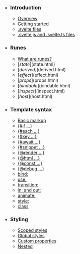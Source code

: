 -   ### Introduction
    
    -   [Overview](overview.html)
    -   [Getting started](getting-started.html)
    -   [.svelte files](svelte-files.html)
    -   [.svelte.js and .svelte.ts files](svelte-js-files.html)
-   ### Runes
    
    -   [What are runes?](what-are-runes.html)
    -   [$state]($state.html)
    -   [$derived]($derived.html)
    -   [$effect]($effect.html)
    -   [$props]($props.html)
    -   [$bindable]($bindable.html)
    -   [$inspect]($inspect.html)
    -   [$host]($host.html)
-   ### Template syntax
    
    -   [Basic markup](basic-markup.html)
    -   [{#if ...}](if.html)
    -   [{#each ...}](each.html)
    -   [{#key ...}](key.html)
    -   [{#await ...}](await.html)
    -   [{#snippet ...}](snippet.html)
    -   [{@render ...}](@render.html)
    -   [{@html ...}](@html.html)
    -   [{@const ...}](@const.html)
    -   [{@debug ...}](@debug.html)
    -   [bind:](bind.html)
    -   [use:](use.html)
    -   [transition:](transition.html)
    -   [in: and out:](in-and-out.html)
    -   [animate:](animate.html)
    -   [style:](style.html)
    -   [class](class.html)
-   ### Styling
    
    -   [Scoped styles](scoped-styles.html)
    -   [Global styles](global-styles.html)
    -   [Custom properties](custom-properties.html)
    -   [Nested <style> elements](nested-style-elements.html)
-   ### Special elements
    
    -   [<svelte:boundary>](svelte-boundary.html)
    -   [<svelte:window>](svelte-window.html)
    -   [<svelte:document>](svelte-document.html)
    -   [<svelte:body>](svelte-body.html)
    -   [<svelte:head>](svelte-head.html)
    -   [<svelte:element>](svelte-element.html)
    -   [<svelte:options>](svelte-options.html)
-   ### Runtime
    
    -   [Stores](stores.html)
    -   [Context](context.html)
    -   [Lifecycle hooks](lifecycle-hooks.html)
    -   [Imperative component API](imperative-component-api.html)
-   ### Misc
    
    -   [Testing](testing.html)
    -   [TypeScript](typescript.html)
    -   [Custom elements](custom-elements.html)
    -   [Svelte 4 migration guide](v4-migration-guide.html)
    -   [Svelte 5 migration guide](v5-migration-guide.html)
    -   [Frequently asked questions](faq.html)
-   ### Reference
    
    -   [svelte](svelte.html)
    -   [svelte/action](svelte-action.html)
    -   [svelte/animate](svelte-animate.html)
    -   [svelte/compiler](svelte-compiler.html)
    -   [svelte/easing](svelte-easing.html)
    -   [svelte/events](svelte-events.html)
    -   [svelte/legacy](svelte-legacy.html)
    -   [svelte/motion](svelte-motion.html)
    -   [svelte/reactivity/window](svelte-reactivity-window.html)
    -   [svelte/reactivity](svelte-reactivity.html)
    -   [svelte/server](svelte-server.html)
    -   [svelte/store](svelte-store.html)
    -   [svelte/transition](svelte-transition.html)
    -   [Compiler errors](compiler-errors.html)
    -   [Compiler warnings](compiler-warnings.html)
    -   [Runtime errors](runtime-errors.html)
    -   [Runtime warnings](runtime-warnings.html)
-   ### Legacy APIs
    
    -   [Overview](legacy-overview.html)
    -   [Reactive let/var declarations](legacy-let.html)
    -   [Reactive $: statements](legacy-reactive-assignments.html)
    -   [export let](legacy-export-let.html)
    -   [$$props and $$restProps](legacy-$$props-and-$$restProps.html)
    -   [on:](legacy-on.html)
    -   [<slot>](legacy-slots.html)
    -   [$$slots](legacy-$$slots.html)
    -   [<svelte:fragment>](legacy-svelte-fragment.html)
    -   [<svelte:component>](legacy-svelte-component.html)
    -   [<svelte:self>](legacy-svelte-self.html)
    -   [Imperative component API](legacy-component-api.html)

SvelteMisc

# TypeScript

### On this page

-   [TypeScript](typescript.html)
-   [<script lang=”ts”>](typescript.html#script-lang-ts)
-   [Preprocessor setup](typescript.html#Preprocessor-setup)
-   [tsconfig.json settings](typescript.html#tsconfig.json-settings)
-   [Typing $props](typescript.html#Typing-$props)
-   [Generic $props](typescript.html#Generic-$props)
-   [Typing wrapper components](typescript.html#Typing-wrapper-components)
-   [Typing $state](typescript.html#Typing-$state)
-   [The Component type](typescript.html#The-Component-type)
-   [Enhancing built-in DOM types](typescript.html#Enhancing-built-in-DOM-types)

You can use TypeScript within Svelte components. IDE extensions like the [Svelte VS Code extension](https://marketplace.visualstudio.com/items?itemName=svelte.svelte-vscode) will help you catch errors right in your editor, and [`svelte-check`](https://www.npmjs.com/package/svelte-check) does the same on the command line, which you can integrate into your CI.

## <script lang="ts">[](typescript.html#script-lang-ts)

To use TypeScript inside your Svelte components, add `lang="ts"` to your `script` tags:

<script lang="ts">
	let name: string = 'world';
	function greet(name: string) {
		alert(`Hello, ${name}!`);
	}
</script>
<button onclick={(e: Event) => greet(e.target.innerText)}>
	{name as string}
</button>

Doing so allows you to use TypeScript’s *type-only* features. That is, all features that just disappear when transpiling to JavaScript, such as type annotations or interface declarations. Features that require the TypeScript compiler to output actual code are not supported. This includes:

-   using enums
-   using `private`, `protected` or `public` modifiers in constructor functions together with initializers
-   using features that are not yet part of the ECMAScript standard (i.e. not level 4 in the TC39 process) and therefore not implemented yet within Acorn, the parser we use for parsing JavaScript

If you want to use one of these features, you need to setup up a `script` preprocessor.

## Preprocessor setup[](typescript.html#Preprocessor-setup)

To use non-type-only TypeScript features within Svelte components, you need to add a preprocessor that will turn TypeScript into JavaScript.

svelte.config

import { `function vitePreprocess(opts?: VitePreprocessOptions | undefined): import("svelte/compiler").PreprocessorGroup`vitePreprocess } from '@sveltejs/vite-plugin-svelte';
const `const config: {     preprocess: PreprocessorGroup; }`config = {
	// Note the additional `{ script: true }`
	`preprocess: PreprocessorGroup`preprocess: `function vitePreprocess(opts?: VitePreprocessOptions | undefined): import("svelte/compiler").PreprocessorGroup`vitePreprocess({ `VitePreprocessOptions.script?: boolean | undefined`

preprocess script block with vite pipeline.
Since svelte5 this is not needed for typescript anymore

@defaultfalse

script: true })
};
export default `const config: {     preprocess: PreprocessorGroup; }`config;

### Using SvelteKit or Vite[](typescript.html#Preprocessor-setup-Using-SvelteKit-or-Vite)

The easiest way to get started is scaffolding a new SvelteKit project by typing `npx sv create`, following the prompts and choosing the TypeScript option.

svelte.config

import { `function vitePreprocess(opts?: VitePreprocessOptions | undefined): import("svelte/compiler").PreprocessorGroup`vitePreprocess } from '@sveltejs/vite-plugin-svelte';
const `const config: {     preprocess: PreprocessorGroup; }`config = {
	`preprocess: PreprocessorGroup`preprocess: `function vitePreprocess(opts?: VitePreprocessOptions | undefined): import("svelte/compiler").PreprocessorGroup`vitePreprocess()
};
export default `const config: {     preprocess: PreprocessorGroup; }`config;

If you don’t need or want all the features SvelteKit has to offer, you can scaffold a Svelte-flavoured Vite project instead by typing `npm create vite@latest` and selecting the `svelte-ts` option.

In both cases, a `svelte.config.js` with `vitePreprocess` will be added. Vite/SvelteKit will read from this config file.

### Other build tools[](typescript.html#Preprocessor-setup-Other-build-tools)

If you’re using tools like Rollup or Webpack instead, install their respective Svelte plugins. For Rollup that’s [rollup-plugin-svelte](https://github.com/sveltejs/rollup-plugin-svelte) and for Webpack that’s [svelte-loader](https://github.com/sveltejs/svelte-loader). For both, you need to install `typescript` and `svelte-preprocess` and add the preprocessor to the plugin config (see the respective READMEs for more info). If you’re starting a new project, you can also use the [rollup](https://github.com/sveltejs/template) or [webpack](https://github.com/sveltejs/template-webpack) template to scaffold the setup from a script.

> If you’re starting a new project, we recommend using SvelteKit or Vite instead

## tsconfig.json settings[](typescript.html#tsconfig.json-settings)

When using TypeScript, make sure your `tsconfig.json` is setup correctly.

-   Use a [`target`](https://www.typescriptlang.org/tsconfig/#target) of at least `ES2022`, or a `target` of at least `ES2015` alongside [`useDefineForClassFields`](https://www.typescriptlang.org/tsconfig/#useDefineForClassFields). This ensures that rune declarations on class fields are not messed with, which would break the Svelte compiler
-   Set [`verbatimModuleSyntax`](https://www.typescriptlang.org/tsconfig/#verbatimModuleSyntax) to `true` so that imports are left as-is
-   Set [`isolatedModules`](https://www.typescriptlang.org/tsconfig/#isolatedModules) to `true` so that each file is looked at in isolation. TypeScript has a few features which require cross-file analysis and compilation, which the Svelte compiler and tooling like Vite don’t do.

## Typing $props[](typescript.html#Typing-$props)

Type `$props` just like a regular object with certain properties.

<script lang="ts">
	import type { Snippet } from 'svelte';
	interface Props {
		requiredProperty: number;
		optionalProperty?: boolean;
		snippetWithStringArgument: Snippet<[string]>;
		eventHandler: (arg: string) => void;
		[key: string]: unknown;
	}
	let {
		requiredProperty,
		optionalProperty,
		snippetWithStringArgument,
		eventHandler,
		...everythingElse
	}: Props = $props();
</script>
<button onclick={() => eventHandler('clicked button')}>
	{@render snippetWithStringArgument('hello')}
</button>

## Generic $props[](typescript.html#Generic-$props)

Components can declare a generic relationship between their properties. One example is a generic list component that receives a list of items and a callback property that receives an item from the list. To declare that the `items` property and the `select` callback operate on the same types, add the `generics` attribute to the `script` tag:

<script lang="ts" generics="Item extends { text: string }">
	interface Props {
		items: Item[];
		select(item: Item): void;
	}
	let { items, select }: Props = $props();
</script>
{#each items as item}
	<button onclick={() => select(item)}>
		{item.text}
	</button>
{/each}

The content of `generics` is what you would put between the `<...>` tags of a generic function. In other words, you can use multiple generics, `extends` and fallback types.

## Typing wrapper components[](typescript.html#Typing-wrapper-components)

In case you’re writing a component that wraps a native element, you may want to expose all the attributes of the underlying element to the user. In that case, use (or extend from) one of the interfaces provided by `svelte/elements`. Here’s an example for a `Button` component:

<script lang="ts">
	import type { HTMLButtonAttributes } from 'svelte/elements';
	let { children, ...rest }: HTMLButtonAttributes = $props();
</script>
<button {...rest}>
	{@render children?.()}
</button>

Not all elements have a dedicated type definition. For those without one, use `SvelteHTMLElements`:

<script lang="ts">
	import type { SvelteHTMLElements } from 'svelte/elements';
	let { children, ...rest }: SvelteHTMLElements['div'] = $props();
</script>
<div {...rest}>
	{@render children?.()}
</div>

## Typing $state[](typescript.html#Typing-$state)

You can type `$state` like any other variable.

let `let count: number`count: number = `function $state<0>(initial: 0): 0 (+1 overload) namespace $state`

Declares reactive state.

Example:

let count = $state(0);

[https://svelte.dev/docs/svelte/$state]($state.html)

@paraminitial The initial value

$state(0);

If you don’t give `$state` an initial value, part of its types will be `undefined`.

// Error: Type 'number | undefined' is not assignable to type 'number'
let `let count: number`count: number = `function $state<number>(): number | undefined (+1 overload) namespace $state`

Declares reactive state.

Example:

let count = $state(0);

[https://svelte.dev/docs/svelte/$state]($state.html)

@paraminitial The initial value

$state();

If you know that the variable *will* be defined before you first use it, use an `as` casting. This is especially useful in the context of classes:

class `class Counter`Counter {
	`Counter.count: number`count = `function $state<number>(): number | undefined (+1 overload) namespace $state`

Declares reactive state.

Example:

let count = $state(0);

[https://svelte.dev/docs/svelte/$state]($state.html)

@paraminitial The initial value

$state() as number;
	constructor(`initial: number`initial: number) {
		this.`Counter.count: number`count = `initial: number`initial;
	}
}

## The Component type[](typescript.html#The-Component-type)

Svelte components are of type `Component`. You can use it and its related types to express a variety of constraints.

Using it together with dynamic components to restrict what kinds of component can be passed to it:

<script lang="ts">
	import type { Component } from 'svelte';
	interface Props {
		// only components that have at most the "prop"
		// property required can be passed
		DynamicComponent: Component<{ prop: string }>;
	}
	let { DynamicComponent }: Props = $props();
</script>
<DynamicComponent prop="foo" />

> Legacy mode
> 
> In Svelte 4, components were of type `SvelteComponent`

To extract the properties from a component, use `ComponentProps`.

import type { `interface Component<Props extends Record<string, any> = {}, Exports extends Record<string, any> = {}, Bindings extends keyof Props | "" = string>`

Can be used to create strongly typed Svelte components.

#### Example:[](typescript.html#Example:)

You have component library on npm called `component-library`, from which
you export a component called `MyComponent`. For Svelte+TypeScript users,
you want to provide typings. Therefore you create a `index.d.ts`:

import type { Component } from 'svelte';
export declare const MyComponent: Component&#x3C;{ foo: string }> {}

Typing this makes it possible for IDEs like VS Code with the Svelte extension
to provide intellisense and to use the component like this in a Svelte file
with TypeScript:

&#x3C;script lang="ts">
	import { MyComponent } from "component-library";
&#x3C;/script>
&#x3C;MyComponent foo={'bar'} />

Component, `type ComponentProps<Comp extends SvelteComponent | Component<any, any>> = Comp extends SvelteComponent<infer Props extends Record<string, any>, any, any> ? Props : Comp extends Component<infer Props extends Record<...>, any, string> ? Props : never`

Convenience type to get the props the given component expects.

Example: Ensure a variable contains the props expected by `MyComponent`:

import type { ComponentProps } from 'svelte';
import MyComponent from './MyComponent.svelte';
// Errors if these aren't the correct props expected by MyComponent.
const props: ComponentProps&#x3C;typeof MyComponent> = { foo: 'bar' };

>  In Svelte 4, you would do `ComponentProps&#x3C;MyComponent>` because `MyComponent` was a class.

Example: A generic function that accepts some component and infers the type of its props:

import type { Component, ComponentProps } from 'svelte';
import MyComponent from './MyComponent.svelte';
function withProps&#x3C;TComponent extends Component&#x3C;any>>(
	component: TComponent,
	props: ComponentProps&#x3C;TComponent>
) {};
// Errors if the second argument is not the correct props expected by the component in the first argument.
withProps(MyComponent, { foo: 'bar' });

ComponentProps } from 'svelte';
import `type MyComponent = SvelteComponent<Record<string, any>, any, any> const MyComponent: LegacyComponentType`MyComponent from './MyComponent.svelte';
function `function withProps<TComponent extends Component<any>>(component: TComponent, props: ComponentProps<TComponent>): void`withProps<`function (type parameter) TComponent in withProps<TComponent extends Component<any>>(component: TComponent, props: ComponentProps<TComponent>): void`TComponent extends `interface Component<Props extends Record<string, any> = {}, Exports extends Record<string, any> = {}, Bindings extends keyof Props | "" = string>`

Can be used to create strongly typed Svelte components.

#### Example:[](typescript.html#Example:)

You have component library on npm called `component-library`, from which
you export a component called `MyComponent`. For Svelte+TypeScript users,
you want to provide typings. Therefore you create a `index.d.ts`:

import type { Component } from 'svelte';
export declare const MyComponent: Component&#x3C;{ foo: string }> {}

Typing this makes it possible for IDEs like VS Code with the Svelte extension
to provide intellisense and to use the component like this in a Svelte file
with TypeScript:

&#x3C;script lang="ts">
	import { MyComponent } from "component-library";
&#x3C;/script>
&#x3C;MyComponent foo={'bar'} />

Component<any>>(
	`component: TComponent extends Component<any>`component: `function (type parameter) TComponent in withProps<TComponent extends Component<any>>(component: TComponent, props: ComponentProps<TComponent>): void`TComponent,
	`props: ComponentProps<TComponent>`props: `type ComponentProps<Comp extends SvelteComponent | Component<any, any>> = Comp extends SvelteComponent<infer Props extends Record<string, any>, any, any> ? Props : Comp extends Component<infer Props extends Record<...>, any, string> ? Props : never`

Convenience type to get the props the given component expects.

Example: Ensure a variable contains the props expected by `MyComponent`:

import type { ComponentProps } from 'svelte';
import MyComponent from './MyComponent.svelte';
// Errors if these aren't the correct props expected by MyComponent.
const props: ComponentProps&#x3C;typeof MyComponent> = { foo: 'bar' };

>  In Svelte 4, you would do `ComponentProps&#x3C;MyComponent>` because `MyComponent` was a class.

Example: A generic function that accepts some component and infers the type of its props:

import type { Component, ComponentProps } from 'svelte';
import MyComponent from './MyComponent.svelte';
function withProps&#x3C;TComponent extends Component&#x3C;any>>(
	component: TComponent,
	props: ComponentProps&#x3C;TComponent>
) {};
// Errors if the second argument is not the correct props expected by the component in the first argument.
withProps(MyComponent, { foo: 'bar' });

ComponentProps<`function (type parameter) TComponent in withProps<TComponent extends Component<any>>(component: TComponent, props: ComponentProps<TComponent>): void`TComponent>
) {}
// Errors if the second argument is not the correct props expected
// by the component in the first argument.
`function withProps<LegacyComponentType>(component: LegacyComponentType, props: Record<string, any>): void`withProps(`const MyComponent: LegacyComponentType`MyComponent, { `foo: string`foo: 'bar' });

To declare that a variable expects the constructor or instance type of a component:

<script lang="ts">
	import MyComponent from './MyComponent.svelte';
	let componentConstructor: typeof MyComponent = MyComponent;
	let componentInstance: MyComponent;
</script>
<MyComponent bind:this={componentInstance} />

## Enhancing built-in DOM types[](typescript.html#Enhancing-built-in-DOM-types)

Svelte provides a best effort of all the HTML DOM types that exist. Sometimes you may want to use experimental attributes or custom events coming from an action. In these cases, TypeScript will throw a type error, saying that it does not know these types. If it’s a non-experimental standard attribute/event, this may very well be a missing typing from our [HTML typings](https://github.com/sveltejs/svelte/blob/main/packages/svelte/elements.d.ts). In that case, you are welcome to open an issue and/or a PR fixing it.

In case this is a custom or experimental attribute/event, you can enhance the typings like this:

additional-svelte-typings.d

declare namespace svelteHTML {
	// enhance elements
	interface `interface svelteHTML.IntrinsicElements`IntrinsicElements {
		'my-custom-element': { `someattribute: string`someattribute: string; 'on:event': (`e: CustomEvent<any>`e: `interface CustomEvent<T = any>`

[MDN Reference](https://developer.mozilla.org/docs/Web/API/CustomEvent)

CustomEvent<any>) => void };
	}
	// enhance attributes
	interface `interface svelteHTML.HTMLAttributes<T>`HTMLAttributes<`function (type parameter) T in HTMLAttributes<T>`T> {
		// If you want to use the beforeinstallprompt event
		`svelteHTML.HTMLAttributes<T>.onbeforeinstallprompt?: ((event: any) => any) | undefined`onbeforeinstallprompt?: (`event: any`event: any) => any;
		// If you want to use myCustomAttribute={..} (note: all lowercase)
		`svelteHTML.HTMLAttributes<T>.mycustomattribute?: any`mycustomattribute?: any; // You can replace any with something more specific if you like
	}
}

Then make sure that `d.ts` file is referenced in your `tsconfig.json`. If it reads something like `"include": ["src/**/*"]` and your `d.ts` file is inside `src`, it should work. You may need to reload for the changes to take effect.

You can also declare the typings by augmenting the `svelte/elements` module like this:

additional-svelte-typings.d

import { HTMLButtonAttributes } from 'svelte/elements';
declare module 'svelte/elements' {
	export interface SvelteHTMLElements {
		'custom-button': HTMLButtonAttributes;
	}
	// allows for more granular control over what element to add the typings to
	export interface HTMLButtonAttributes {
		`HTMLButtonAttributes.veryexperimentalattribute?: string | undefined`veryexperimentalattribute?: string;
	}
}
export {}; // ensure this is not an ambient module, else types will be overridden instead of augmented

[Edit this page on GitHub](https://github.com/sveltejs/svelte/edit/main/documentation/docs/07-misc/03-typescript.md)

previous next

[Testing](testing.html) [Custom elements](custom-elements.html)
